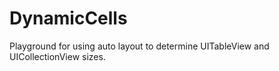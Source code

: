DynamicCells
============

Playground for using auto layout to determine UITableView and UICollectionView sizes.
